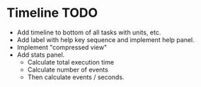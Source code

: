 # Timeline TODO

- Add timeline to bottom of all tasks with units, etc.
- Add label with help key sequence and implement help panel.
- Implement "compressed view"
- Add stats panel.
    - Calculate total execution time
    - Calculate number of events
    - Then calculate events / seconds.
